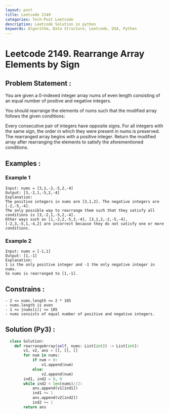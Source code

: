 ```yaml
---
layout: post
title: Leetcode 2149
categories: Tech-Post Leetcode
description: Leetcode Solution in python
keywords: Algorithm, Data Structure, Leetcode, DSA, Python
---
```

# Leetcode 2149. Rearrange Array Elements by Sign

## Problem Statement : 

You are given a 0-indexed integer array nums of even length consisting of
an equal number of positive and negative integers.

You should rearrange the elements of nums such that
the modified array follows the given conditions:

Every consecutive pair of integers have opposite signs.
For all integers with the same sign, the order in which
they were present in nums is preserved.
The rearranged array begins with a positive integer.
Return the modified array after rearranging the elements
to satisfy the aforementioned conditions.

## Examples :

### Example 1
```
Input: nums = [3,1,-2,-5,2,-4]
Output: [3,-2,1,-5,2,-4]
Explanation:
The positive integers in nums are [3,1,2]. The negative integers are [-2,-5,-4].
The only possible way to rearrange them such that they satisfy all conditions is [3,-2,1,-5,2,-4].
Other ways such as [1,-2,2,-5,3,-4], [3,1,2,-2,-5,-4], [-2,3,-5,1,-4,2] are incorrect because they do not satisfy one or more conditions.  

```
### Example 2
```
Input: nums = [-1,1]
Output: [1,-1]
Explanation:
1 is the only positive integer and -1 the only negative integer in nums.
So nums is rearranged to [1,-1].

```

## Constrains : 
```
- 2 <= nums.length <= 2 * 105
- nums.length is even
- 1 <= |nums[i]| <= 105
- nums consists of equal number of positive and negative integers.
```

## Solution (Py3) : 
``` python
  class Solution:
    def rearrangeArray(self, nums: List[int]) -> List[int]:
        v1, v2, ans = [], [], []
        for num in nums:
            if num > 0:
                v1.append(num)
            else:
                v2.append(num)
        ind1, ind2 = 0, 0
        while ind2 < len(nums)//2:
            ans.append(v1[ind1])
            ind1 += 1
            ans.append(v2[ind2])
            ind2 += 1
        return ans
```
